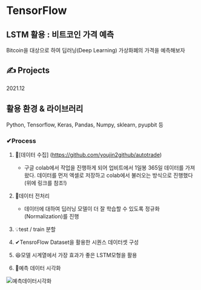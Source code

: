 # TensorFlow

## LSTM 활용 : 비트코인 가격 예측 
Bitcoin을 대상으로 하여 딥러닝(Deep Learning) 가상화폐의 가격을 예측해보자

## ✍️ Projects
2021.12

## 활용 환경 & 라이브러리
Python, Tensorflow, Keras, Pandas, Numpy, sklearn, pyupbit 등 

### ✔Process
1. 💾[데이터 수집] (https://github.com/youjin2github/autotrade)
    * 구글 colab에서 작업을 진행하게 되어 업비트에서 1일봉 365일 데이터를 가져왔다. 데이터를 먼저 엑셀로 저장하고 colab에서 불러오는 방식으로 진행했다(위에 링크를 참조!)
   
2. 🧩데이터 전처리
    * 데이터에 대하여 딥러닝 모델이 더 잘 학습할 수 있도록 정규화(Normalization)를 진행

3. 💡test / train 분할

4. ✔TensroFlow Dataset을 활용한 시퀀스 데이터셋 구성

5. 😆모델
시계열에서 가장 효과가 좋은 LSTM모형을 활용

6. 👀예측 데이터 시각화

![예측데이터시각화](https://user-images.githubusercontent.com/86221508/147328004-38b88183-e4a5-4f9b-aa9a-2ba35aca4fee.PNG)


